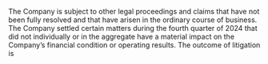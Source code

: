 The  Company  is  subject  to  other  legal  proceedings  and  claims  that  have  not  been  fully  resolved  and  that  have  arisen  in  the
ordinary course of business. The Company settled certain matters during the fourth quarter of 2024 that did not individually or in
the  aggregate  have  a  material  impact  on  the  Company’s  financial  condition  or  operating  results.  The  outcome  of  litigation  is